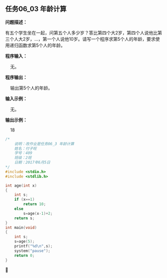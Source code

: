 ## 任务06_03  年龄计算 

**问题描述：**

有五个学生坐在一起，问第五个人多少岁？答比第四个大2岁，第四个人说他比第三个人大2岁，...，第一个人说他10岁。请写一个程序求第5个人的年龄，要求使用递归函数求第5个人的年龄。

**程序输入：**

    无。

**程序输出：**

    输出第5个人的年龄。

**输入示例：**

    无。

**输出示例：**

    18

```c
/*
	说明：改作业是任务06_3 年龄计算
	姓名：付子旺
	学号：409
	班级：2班
	日期：2017年6月5日
*/
#include <stdio.h>
#include <stdlib.h>

int age(int x)
{
	int s;
	if (x==1)
		return 10;
	else
		s=age(x-1)+2;
	return s;
}
int main(void)
{
	int s;
	s=age(5);
	printf("%d\n",s);
	system("pause");
	return 0;
}
```







